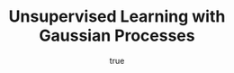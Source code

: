 ---
abstract: ''
author:
- family: Lawrence
  given: Neil D.
  gscholar: r3SJcvoAAAAJ
  institute: University of Sheffield
  twitter: lawrennd
  url: http://inverseprobability.com
categories:
- Lawrence-gpssThree13
day: '12'
errata: []
extras: []
key: Lawrence-gpssThree13
layout: talk
linkpdf: ftp://ftp.dcs.shef.ac.uk/home/neil/gp_gpss13_session3.pdf
month: 6
published: 2013-06-12
section: pre
title: Unsupervised Learning with <span>G</span>aussian Processes
venue: Gaussian Process Summer School, Sheffield
year: '2013'
---